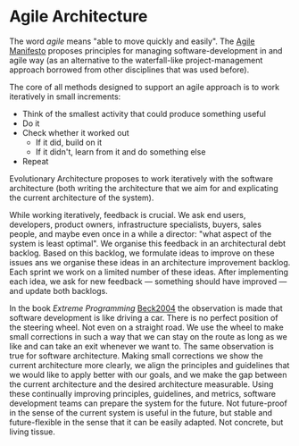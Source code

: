 # Agile Architecture

The word *agile* means "able to move quickly and easily". The [Agile Manifesto](https://agilemanifesto.org) proposes principles for managing software-development in and agile way (as an alternative to the waterfall-like project-management approach borrowed from other disci­plines that was used before).

The core of all methods designed to support an agile approach is to work iteratively in small increments:

* Think of the smallest activity that could produce something useful
* Do it
* Check whether it worked out
  * If it did, build on it
  * If it didn't, learn from it and do something else
* Repeat

Evolutionary Architecture proposes to work iteratively with the software architecture (both writing the architecture that we aim for and explicating the current architecture of the system).

While working iteratively, feedback is crucial. We ask end users, developers, product owners, infrastructure specialists, buyers, sales people, and maybe even once in a while a director: "what aspect of the system is least optimal". We organise this feedback in an architectural debt backlog. Based on this backlog, we formulate ideas to improve on these issues ans we organise these ideas in an architecture improvement backlog. Each sprint we work on a limited number of these ideas. After implementing each idea, we ask for new feedback — something should have improved — and update both backlogs.

In the book *Extreme Programming* [Beck2004](#!bib@bibliography.json) the observation is made that software development is like driving a car. There is no perfect position of the steering wheel. Not even on a straight road. We use the wheel to make small corrections in such a way that we can stay on the route as long as we like and can take an exit whenever we want to. The same observation is true for software architecture. Making small corrections we show the current architecture more clearly, we align the principles and guidelines that we would like to apply better with our goals, and we make the gap between the current architecture and the desired architecture measurable. Using these continually impro­ving principles, guidelines, and metrics, software development teams can prepare the system for the future. Not future-proof in the sense of the current system is useful in the future, but stable and future-flexible in the sense that it can be easily adapted. Not concrete, but living tissue.
